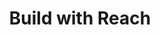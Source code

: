 ---
title: "Build with Reach"
description: "Documentation to help you start building with Reach. This guide will take you through the steps to build the dApp, explain the overview of the application and both of the frontend and backend aspects and features. An example of an auctioning dApp is used as a reference."
type: "tutorial"
category: "dApps"
difficulty: "Intermediate"
summary: "Building on Algorand with Reach"
file_path: ""
image: "https://assets-global.website-files.com/5e39e095596498a8b9624af1/5ffca6e3e0d8ad9231cc2af6_Portfolio-course---final.png"
link: "https://developer.algorand.org/docs/get-started/dapps/reach/"
status: "open"
---